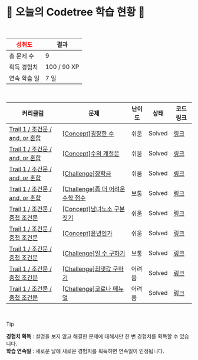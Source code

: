 # 🌲 오늘의 Codetree 학습 현황 🌲

<br />

| <span style="color:red;display:block;text-align:center;"> **성취도**</span> | 결과 |
|---|---|
| 총 문제 수 | 9 |
| 획득 경험치 | 100 / 90 XP |
| 연속 학습 일 | 7 일 |

<br />

|커리큘럼|문제|난이도|상태|코드 링크|
|---|---|---|---|---|
|[Trail 1 / 조건문 / and, or 혼합](https://www.codetree.ai/trail-info/novice-low/)|[[Concept]굉장한 수](https://www.codetree.ai/trails/complete/curated-cards/intro-amazing-number/)|쉬움|Solved|[링크](https://github.com/BoHyun-Choi-0320/codetree-TILs/blob/main/250119/%EA%B5%89%EC%9E%A5%ED%95%9C%20%EC%88%98/amazing-number.py)|
|[Trail 1 / 조건문 / and, or 혼합](https://www.codetree.ai/trail-info/novice-low/)|[[Concept]수의 계절은](https://www.codetree.ai/trails/complete/curated-cards/intro-season-of-num/)|쉬움|Solved|[링크](https://github.com/BoHyun-Choi-0320/codetree-TILs/blob/main/250119/%EC%88%98%EC%9D%98%20%EA%B3%84%EC%A0%88%EC%9D%80/season-of-num.py)|
|[Trail 1 / 조건문 / and, or 혼합](https://www.codetree.ai/trail-info/novice-low/)|[[Challenge]장학금](https://www.codetree.ai/trails/complete/curated-cards/challenge-scholarship/)|쉬움|Solved|[링크](https://github.com/BoHyun-Choi-0320/codetree-TILs/blob/main/250119/%EC%9E%A5%ED%95%99%EA%B8%88/scholarship.py)|
|[Trail 1 / 조건문 / and, or 혼합](https://www.codetree.ai/trail-info/novice-low/)|[[Challenge]좀 더 어려운 수학 점수](https://www.codetree.ai/trails/complete/curated-cards/challenge-math-scores-are-more-difficult/)|보통|Solved|[링크](https://github.com/BoHyun-Choi-0320/codetree-TILs/blob/main/250119/%EC%A2%80%20%EB%8D%94%20%EC%96%B4%EB%A0%A4%EC%9A%B4%20%EC%88%98%ED%95%99%20%EC%A0%90%EC%88%98/math-scores-are-more-difficult.py)|
|[Trail 1 / 조건문 / 중첩 조건문](https://en.codetree.ai/trail-info/novice-low/)|[[Concept]남녀노소 구분짓기](https://en.codetree.ai/trails/complete/curated-cards/intro-sex-and-age/)|쉬움|Solved|[링크](https://github.com/BoHyun-Choi-0320/codetree-TILs/blob/main/250119/%EB%82%A8%EB%85%80%EB%85%B8%EC%86%8C%20%EA%B5%AC%EB%B6%84%EC%A7%93%EA%B8%B0/sex-and-age.py)|
|[Trail 1 / 조건문 / 중첩 조건문](https://en.codetree.ai/trail-info/novice-low/)|[[Concept]윤년인가](https://en.codetree.ai/trails/complete/curated-cards/intro-is-leap-year/)|쉬움|Solved|[링크](https://github.com/BoHyun-Choi-0320/codetree-TILs/blob/main/250119/%EC%9C%A4%EB%85%84%EC%9D%B8%EA%B0%80/is-leap-year.py)|
|[Trail 1 / 조건문 / 중첩 조건문](https://en.codetree.ai/trail-info/novice-low/)|[[Challenge]일 수 구하기](https://en.codetree.ai/trails/complete/curated-cards/challenge-number-of-days-in-month/)|보통|Solved|[링크](https://github.com/BoHyun-Choi-0320/codetree-TILs/blob/main/250119/%EC%9D%BC%20%EC%88%98%20%EA%B5%AC%ED%95%98%EA%B8%B0/number-of-days-in-month.py)|
|[Trail 1 / 조건문 / 중첩 조건문](https://en.codetree.ai/trail-info/novice-low/)|[[Challenge]최댓값 구하기](https://en.codetree.ai/trails/complete/curated-cards/challenge-maximum-value/)|어려움|Solved|[링크](https://github.com/BoHyun-Choi-0320/codetree-TILs/blob/main/250119/%EC%B5%9C%EB%8C%93%EA%B0%92%20%EA%B5%AC%ED%95%98%EA%B8%B0/maximum-value.py)|
|[Trail 1 / 조건문 / 중첩 조건문](https://en.codetree.ai/trail-info/novice-low/)|[[Challenge]코로나 메뉴얼](https://en.codetree.ai/trails/complete/curated-cards/challenge-covid-manual/)|어려움|Solved|[링크](https://github.com/BoHyun-Choi-0320/codetree-TILs/blob/main/250119/%EC%BD%94%EB%A1%9C%EB%82%98%20%EB%A9%94%EB%89%B4%EC%96%BC/covid-manual.py)|


<br />

> [!TIP]
> **경험치 획득** : 설명을 보지 않고 해결한 문제에 대해서만 한 번 경험치를 획득할 수 있습니다.  
> **학습 연속일** : 새로운 날에 새로운 경험치를 획득하면 연속일이 인정됩니다.

